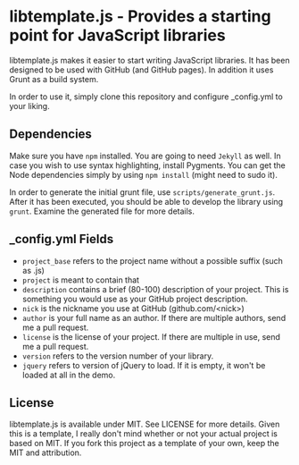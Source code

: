 # libtemplate.js - Provides a starting point for JavaScript libraries

libtemplate.js makes it easier to start writing JavaScript libraries. It has been
designed to be used with GitHub (and GitHub pages). In addition it uses Grunt
as a build system.

In order to use it, simply clone this repository and configure \_config.yml to
your liking.

## Dependencies

Make sure you have `npm` installed. You are going to need `Jekyll` as well. In
case you wish to use syntax highlighting, install Pygments. You can get the Node
dependencies simply by using `npm install` (might need to sudo it).

In order to generate the initial grunt file, use `scripts/generate_grunt.js`.
After it has been executed, you should be able to develop the library using
`grunt`. Examine the generated file for more details.

## \_config.yml Fields

* `project_base` refers to the project name without a possible suffix (such as .js)
* `project` is meant to contain that
* `description` contains a brief (80-100) description of your project. This is
something you would use as your GitHub project description.
* `nick` is the nickname you use at GitHub (github.com/\<nick\>)
* `author` is your full name as an author. If there are multiple authors, send
me a pull request.
* `license` is the license of your project. If there are multiple in use, send
me a pull request.
* `version` refers to the version number of your library.
* `jquery` refers to version of jQuery to load. If it is empty, it won't
be loaded at all in the demo.

## License

libtemplate.js is available under MIT. See LICENSE for more details. Given this
is a template, I really don't mind whether or not your actual project is based
on MIT. If you fork this project as a template of your own, keep the MIT and
attribution.
